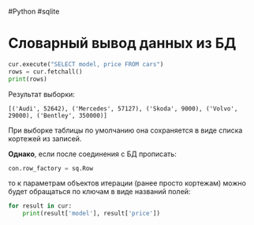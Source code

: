 #Python #sqlite

# Словарный вывод данных из БД

```python
cur.execute("SELECT model, price FROM cars")
rows = cur.fetchall()
print(rows)
```

Результат выборки:

```
[('Audi', 52642), ('Mercedes', 57127), ('Skoda', 9000), ('Volvo', 29000), ('Bentley', 350000)]
```

При выборке таблицы по умолчанию она сохраняется в виде списка кортежей из записей. 

**Однако**, если после соединения с БД прописать:

```python
con.row_factory = sq.Row
```

то к параметрам объектов итерации (ранее просто кортежам) можно будет обращаться по ключам в виде названий полей:

```python
for result in cur:
    print(result['model'], result['price'])
```
